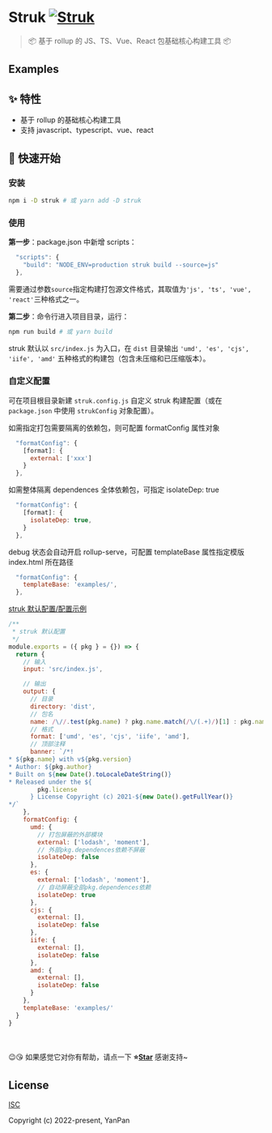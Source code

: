 <!-- <img src="icon.png" align="right" /> -->

# Struk [![Struk](https://cdn.rawgit.com/sindresorhus/awesome/d7305f38d29fed78fa85652e3a63e154dd8e8829/media/badge.svg)](https://github.com/yanppanmichael/struk#readme)

> 📦 基于 rollup 的 JS、TS、Vue、React 包基础核心构建工具 📦

## Examples

## ✨ 特性

- 基于 rollup 的基础核心构建工具
- 支持 javascript、typescript、vue、react

## 🚀 快速开始

### 安装

```bash
npm i -D struk # 或 yarn add -D struk
```

### 使用

**第一步**：package.json 中新增 scripts：

```js
  "scripts": {
    "build": "NODE_ENV=production struk build --source=js"
  },
```

需要通过参数`source`指定构建打包源文件格式，其取值为`'js', 'ts', 'vue', 'react'`三种格式之一。

**第二步**：命令行进入项目目录，运行：

```bash
npm run build # 或 yarn build
```

struk 默认以 `src/index.js` 为入口，在 `dist` 目录输出 `'umd', 'es', 'cjs', 'iife', 'amd'` 五种格式的构建包（包含未压缩和已压缩版本）。

### 自定义配置

可在项目根目录新建 `struk.config.js` 自定义 struk 构建配置（或在 `package.json` 中使用 `strukConfig` 对象配置）。

如需指定打包需要隔离的依赖包，则可配置 formatConfig 属性对象

```js
  "formatConfig": {
    [format]: {
      external: ['xxx']
    }
  },
```

如需整体隔离 dependences 全体依赖包，可指定 isolateDep: true

```js
  "formatConfig": {
    [format]: {
      isolateDep: true,
    }
  },
```

debug 状态会自动开启 rollup-serve，可配置 templateBase 属性指定模版 index.html 所在路径

```js
  "formatConfig": {
    templateBase: 'examples/',
  },
```

[struk 默认配置/配置示例]()

```js
/**
 * struk 默认配置
 */
module.exports = ({ pkg } = {}) => {
  return {
    // 输入
    input: 'src/index.js',

    // 输出
    output: {
      // 目录
      directory: 'dist',
      // 包名
      name: /\//.test(pkg.name) ? pkg.name.match(/\/(.+)/)[1] : pkg.name,
      // 格式
      format: ['umd', 'es', 'cjs', 'iife', 'amd'],
      // 顶部注释
      banner: `/*!
* ${pkg.name} with v${pkg.version}
* Author: ${pkg.author}
* Built on ${new Date().toLocaleDateString()}
* Released under the ${
        pkg.license
      } License Copyright (c) 2021-${new Date().getFullYear()}
*/`
    },
    formatConfig: {
      umd: {
        // 打包屏蔽的外部模块
        external: ['lodash', 'moment'],
        // 外部pkg.dependences依赖不屏蔽
        isolateDep: false
      },
      es: {
        external: ['lodash', 'moment'],
        // 自动屏蔽全部pkg.dependences依赖
        isolateDep: true
      },
      cjs: {
        external: [],
        isolateDep: false
      },
      iife: {
        external: [],
        isolateDep: false
      },
      amd: {
        external: [],
        isolateDep: false
      }
    },
    templateBase: 'examples/'
  }
}
```

<br>
<br>
😉😘 如果感觉它对你有帮助，请点一下 <b>⭐️<a href="">Star</a></b> 感谢支持~

## License

[ISC](http://opensource.org/licenses/ISC)

Copyright (c) 2022-present, YanPan
